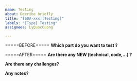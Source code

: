 ```yaml
---
name: Testing
about: Decribe briefly
title: "[SOA-xxx][Testing]"
labels: "[Type] Testing"
assignees: LyQuocCuong

---
```


=====BEFORE=====
**Which part do you want to test ?**

=====AFTER=====
**Are there any NEW (technical, code,...) ?**

**Are there any challenges?**

**Any notes?**

